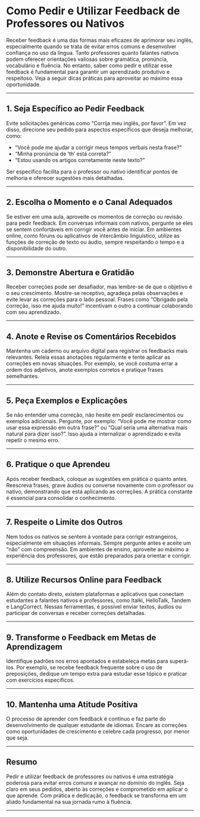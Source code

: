 
# Como Pedir e Utilizar Feedback de Professores ou Nativos

Receber feedback é uma das formas mais eficazes de aprimorar seu inglês, especialmente quando se trata de evitar erros comuns e desenvolver confiança no uso da língua. Tanto professores quanto falantes nativos podem oferecer orientações valiosas sobre gramática, pronúncia, vocabulário e fluência. No entanto, saber como pedir e utilizar esse feedback é fundamental para garantir um aprendizado produtivo e respeitoso. Veja a seguir dicas práticas para aproveitar ao máximo essa oportunidade.

---

## 1. **Seja Específico ao Pedir Feedback**

Evite solicitações genéricas como “Corrija meu inglês, por favor”. Em vez disso, direcione seu pedido para aspectos específicos que deseja melhorar, como:

- “Você pode me ajudar a corrigir meus tempos verbais nesta frase?”
- “Minha pronúncia de ‘th’ está correta?”
- “Estou usando os artigos corretamente neste texto?”

Ser específico facilita para o professor ou nativo identificar pontos de melhoria e oferecer sugestões mais detalhadas.

---

## 2. **Escolha o Momento e o Canal Adequados**

Se estiver em uma aula, aproveite os momentos de correção ou revisão para pedir feedback. Em conversas informais com nativos, pergunte se eles se sentem confortáveis em corrigir você antes de iniciar. Em ambientes online, como fóruns ou aplicativos de intercâmbio linguístico, utilize as funções de correção de texto ou áudio, sempre respeitando o tempo e a disponibilidade do outro.

---

## 3. **Demonstre Abertura e Gratidão**

Receber correções pode ser desafiador, mas lembre-se de que o objetivo é o seu crescimento. Mostre-se receptivo, agradeça pelas observações e evite levar as correções para o lado pessoal. Frases como “Obrigado pela correção, isso me ajuda muito!” incentivam o outro a continuar colaborando com seu aprendizado.

---

## 4. **Anote e Revise os Comentários Recebidos**

Mantenha um caderno ou arquivo digital para registrar os feedbacks mais relevantes. Releia essas anotações regularmente e tente aplicar as correções em novas situações. Por exemplo, se você costuma errar a ordem dos adjetivos, anote exemplos corretos e pratique frases semelhantes.

---

## 5. **Peça Exemplos e Explicações**

Se não entender uma correção, não hesite em pedir esclarecimentos ou exemplos adicionais. Pergunte, por exemplo: “Você pode me mostrar como usar essa expressão em outra frase?” ou “Qual seria uma alternativa mais natural para dizer isso?”. Isso ajuda a internalizar o aprendizado e evita repetir o mesmo erro.

---

## 6. **Pratique o que Aprendeu**

Após receber feedback, coloque as sugestões em prática o quanto antes. Reescreva frases, grave áudios ou converse novamente com o professor ou nativo, demonstrando que está aplicando as correções. A prática constante é essencial para consolidar o conhecimento.

---

## 7. **Respeite o Limite dos Outros**

Nem todos os nativos se sentem à vontade para corrigir estrangeiros, especialmente em situações informais. Sempre pergunte antes e aceite um “não” com compreensão. Em ambientes de ensino, aproveite ao máximo a experiência dos professores, que estão preparados para orientar e corrigir.

---

## 8. **Utilize Recursos Online para Feedback**

Além do contato direto, existem plataformas e aplicativos que conectam estudantes a falantes nativos e professores, como Italki, HelloTalk, Tandem e LangCorrect. Nessas ferramentas, é possível enviar textos, áudios ou participar de conversas e receber correções detalhadas.

---

## 9. **Transforme o Feedback em Metas de Aprendizagem**

Identifique padrões nos erros apontados e estabeleça metas para superá-los. Por exemplo, se recebe feedback frequente sobre o uso de preposições, dedique um tempo extra para estudar esse tópico e praticar com exercícios específicos.

---

## 10. **Mantenha uma Atitude Positiva**

O processo de aprender com feedback é contínuo e faz parte do desenvolvimento de qualquer estudante de idiomas. Encare as correções como oportunidades de crescimento e celebre cada progresso, por menor que seja.

---

## **Resumo**

Pedir e utilizar feedback de professores ou nativos é uma estratégia poderosa para evitar erros comuns e avançar no domínio do inglês. Seja claro em seus pedidos, aberto às correções e comprometido em aplicar o que aprende. Com prática e dedicação, o feedback se transforma em um aliado fundamental na sua jornada rumo à fluência.

---
```